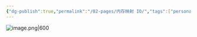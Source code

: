 ```yaml
---
{"dg-publish":true,"permalink":"/02-pages/内存映射 IO/","tags":["personal/blog","os"]}
---
```


![image.png|600](https://yelanyanyu-img-bed.oss-cn-hangzhou.aliyuncs.com/img/blog/2024/08/20240805221539.png)
